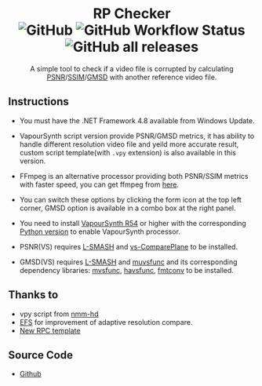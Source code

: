 <div align="center">

# RP Checker <br/> ![GitHub](https://img.shields.io/github/license/vcb-s/rp-checker) ![GitHub Workflow Status](https://img.shields.io/github/actions/workflow/status/vcb-s/rp-checker/dotnet-ci.yml) ![GitHub all releases](https://img.shields.io/github/downloads/vcb-s/rp-checker/total)

A simple tool to check if a video file is corrupted by calculating [PSNR](https://en.wikipedia.org/wiki/Peak_signal-to-noise_ratio)/[SSIM](https://en.wikipedia.org/wiki/Structural_similarity)/[GMSD](https://www4.comp.polyu.edu.hk/~cslzhang/IQA/GMSD/GMSD.htm) with another reference video file.

</div>


## Instructions

- You must have the .NET Framework 4.8 available from Windows Update.

- VapourSynth script version provide PSNR/GMSD metrics, it has ability to handle different resolution video file and yeild more accurate result, custom script template(with `.vpy` extension) is also available in this version.

- FFmpeg is an alternative processor providing both PSNR/SSIM metrics with faster speed, you can get ffmpeg from [here](https://ffmpeg.org/).

- You can switch these options by clicking the form icon at the top left corner, GMSD option is available in a combo box at the right panel.

- You need to install [VapourSynth R54](https://github.com/vapoursynth/vapoursynth/releases) or higher with the corresponding [Python version](https://www.python.org/downloads/) to enable VapourSynth processor.

- PSNR(VS) requires [L-SMASH](https://github.com/AkarinVS/L-SMASH-Works) and [vs-ComparePlane](https://github.com/AmusementClub/vs-ComparePlane) to be installed.

- GMSD(VS) requires [L-SMASH](https://github.com/AkarinVS/L-SMASH-Works) and [muvsfunc](https://github.com/WolframRhodium/muvsfunc) and its corresponding dependency libraries: [mvsfunc](https://github.com/HomeOfVapourSynthEvolution/mvsfunc/releases), [havsfunc](https://github.com/HomeOfVapourSynthEvolution/havsfunc), [fmtconv](https://github.com/EleonoreMizo/fmtconv) to be installed.


## Thanks to

- vpy script from [nmm-hd](https://www.nmm-hd.org/newbbs/viewtopic.php?f=23&t=1813)
- [EFS](https://github.com/amefs) for improvement of adaptive resolution compare.
- [New RPC template](https://github.com/AmusementClub/vapoursynth-script/blob/master/RpcTemplate.vpy)


## Source Code

- [Github](https://github.org/vcb-s/rp-checker)
